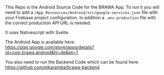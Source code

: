 This Repo is the Android Source Code for the BRAWA App. To run it you will need to add a `/App_Ressources/Android/src/google-services.json` file with your Firebase project configuration. In addition a `.env.production` file with the correct production API URL is needed.

It uses Nativescript with Svelte.

The Android App is available here: https://play.google.com/store/apps/details?id=com.brawa.android&hl=de&pli=1

You also need to run the Backend Code which can be found here: https://github.com/eikaramba/brawa-backend